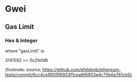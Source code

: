 # Gwei

## Gas Limit

### Hex & Integer

where "gasLimit" is:

3141592 == 0x2fefd8

{footnote: source; https://github.com/ehildenb/ethereum-tests/commit/6cc4ce9505f6933f1cea6f6903e4c75b6e761cb5}
